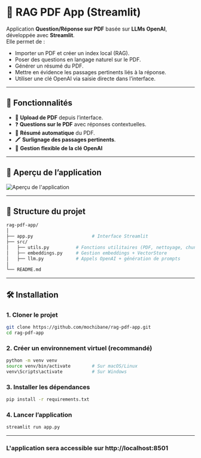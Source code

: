 # 📘 RAG PDF App (Streamlit)

Application **Question/Réponse sur PDF** basée sur **LLMs OpenAI**, développée avec **Streamlit**.  
Elle permet de :  
- Importer un PDF et créer un index local (RAG).  
- Poser des questions en langage naturel sur le PDF.  
- Générer un résumé du PDF.  
- Mettre en évidence les passages pertinents liés à la réponse.  
- Utiliser une clé OpenAI via saisie directe dans l’interface.

---

## 🚀 Fonctionnalités
- 📂 **Upload de PDF** depuis l’interface.  
- ❓ **Questions sur le PDF** avec réponses contextuelles.  
- 📑 **Résumé automatique** du PDF.  
- 🖍️ **Surlignage des passages pertinents**.  
- 🔑 **Gestion flexible de la clé OpenAI**   

---

## 📸 Aperçu de l’application

![Aperçu de l'application](img.gif)

---

## 📁 Structure du projet
```bash
rag-pdf-app/
│
├── app.py                      # Interface Streamlit
├── src/
│   ├── utils.py          # Fonctions utilitaires (PDF, nettoyage, chunking, highlight)
│   ├── embeddings.py     # Gestion embeddings + VectorStore
│   ├── llm.py            # Appels OpenAI + génération de prompts
│
└── README.md
```

---
## 🛠️ Installation

### 1. Cloner le projet
```bash
git clone https://github.com/mochibane/rag-pdf-app.git
cd rag-pdf-app
```
### 2. Créer un environnement virtuel (recommandé)
```bash
python -m venv venv
source venv/bin/activate        # Sur macOS/Linux
venv\Scripts\activate           # Sur Windows
```
### 3. Installer les dépendances
```bash
pip install -r requirements.txt
```
### 4. Lancer l’application 
```bash
streamlit run app.py
```
---
### L'application sera accessible sur **http://localhost:8501**
